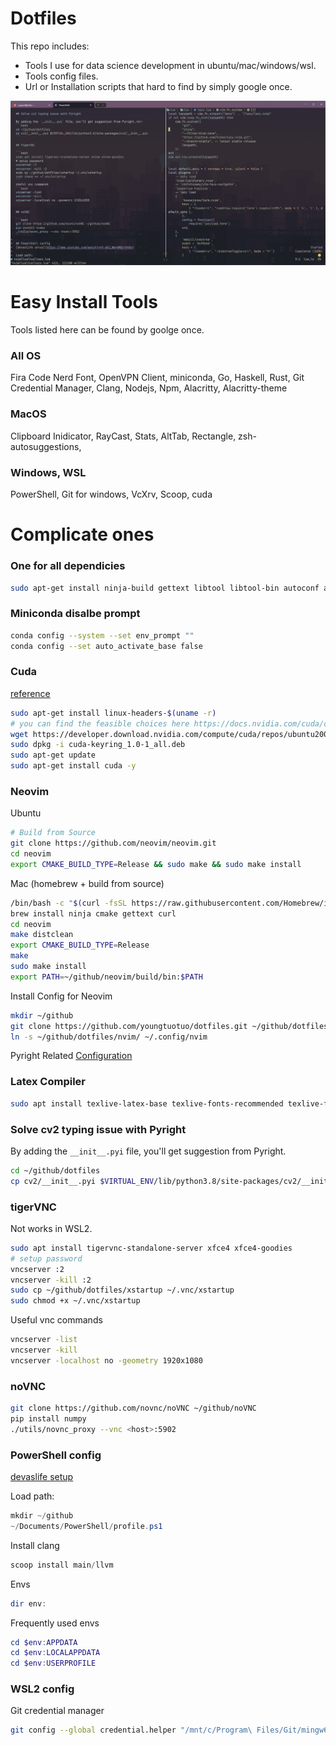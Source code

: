 # Dotfiles

This repo includes:

- Tools I use for data science development in ubuntu/mac/windows/wsl.
- Tools config files.
- Url or Installation scripts that hard to find by simply google once.

<p align="center">
    <img src="pictures/win.png"/>
</p>

# Easy Install Tools

Tools listed here can be found by goolge once.<br>

### All OS

Fira Code Nerd Font, OpenVPN Client, miniconda, Go, Haskell, Rust, Git Credential Manager, Clang, Nodejs, Npm, Alacritty, Alacritty-theme

### MacOS

Clipboard Inidicator, RayCast, Stats, AltTab, Rectangle, zsh-autosuggestions,

### Windows, WSL

PowerShell, Git for windows, VcXrv, Scoop, cuda

# Complicate ones

### One for all dependicies

```bash
sudo apt-get install ninja-build gettext libtool libtool-bin autoconf automake cmake g++ pkg-config unzip curl doxygen -y build-essential clang libevent-dev ncurses-dev build-essential bison pkg-config git nodejs npm
```

### Miniconda disalbe prompt

```bash
conda config --system --set env_prompt ""
conda config --set auto_activate_base false
```

### Cuda

[reference](https://docs.nvidia.com/cuda/cuda-installation-guide-linux/index.html)

```bash
sudo apt-get install linux-headers-$(uname -r)
# you can find the feasible choices here https://docs.nvidia.com/cuda/cuda-installation-guide-linux/index.html#network-repo-installation-for-ubuntu
wget https://developer.download.nvidia.com/compute/cuda/repos/ubuntu2004/x86_64/cuda-keyring_1.0-1_all.deb
sudo dpkg -i cuda-keyring_1.0-1_all.deb
sudo apt-get update
sudo apt-get install cuda -y
```

### Neovim

Ubuntu

```bash
# Build from Source
git clone https://github.com/neovim/neovim.git
cd neovim
export CMAKE_BUILD_TYPE=Release && sudo make && sudo make install
```

Mac (homebrew + build from source)

```bash
/bin/bash -c "$(curl -fsSL https://raw.githubusercontent.com/Homebrew/install/HEAD/install.sh)"
brew install ninja cmake gettext curl
cd neovim
make distclean
export CMAKE_BUILD_TYPE=Release
make
sudo make install
export PATH=~/github/neovim/build/bin:$PATH
```

Install Config for Neovim

```bash
mkdir ~/github
git clone https://github.com/youngtuotuo/dotfiles.git ~/github/dotfiles
ln -s ~/github/dotfiles/nvim/ ~/.config/nvim
```

Pyright Related [Configuration](https://github.com/microsoft/pyright/blob/main/docs/configuration.md)

### Latex Compiler

```bash
sudo apt install texlive-latex-base texlive-fonts-recommended texlive-fonts-extra texlive-latex-extra texlive-xetex latexmk -y
```

### Solve cv2 typing issue with Pyright

By adding the `__init__.pyi` file, you'll get suggestion from Pyright.<br>

```bash
cd ~/github/dotfiles
cp cv2/__init__.pyi $VIRTUAL_ENV/lib/python3.8/site-packages/cv2/__init__.pyi
```

### tigerVNC

Not works in WSL2.

```bash
sudo apt install tigervnc-standalone-server xfce4 xfce4-goodies
# setup password
vncserver :2
vncserver -kill :2
sudo cp ~/github/dotfiles/xstartup ~/.vnc/xstartup
sudo chmod +x ~/.vnc/xstartup
```

Useful vnc commands

```bash
vncserver -list
vncserver -kill
vncserver -localhost no -geometry 1920x1080
```

### noVNC

```bash
git clone https://github.com/novnc/noVNC ~/github/noVNC
pip install numpy
./utils/novnc_proxy --vnc <host>:5902
```

### PowerShell config

[devaslife setup](https://www.youtube.com/watch?v=5-aK2_WwrmM&t=540s)

Load path:

```powershell
mkdir ~/github
~/Documents/PowerShell/profile.ps1
```

Install clang

```powershell
scoop install main/llvm
```

Envs

```powershell
dir env:
```

Frequently used envs

```powershell
cd $env:APPDATA
cd $env:LOCALAPPDATA
cd $env:USERPROFILE
```

### WSL2 config

Git credential manager

```bash
git config --global credential.helper "/mnt/c/Program\ Files/Git/mingw64/bin/git-credential-manager.exe"
```
